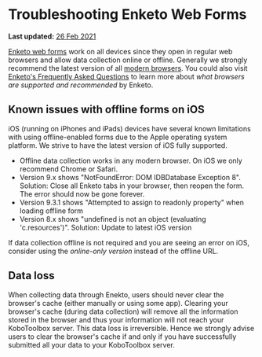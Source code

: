 # Troubleshooting Enketo Web Forms
**Last updated:** <a href="https://github.com/kobotoolbox/docs/blob/e2995378ff58eb4a239119fa45490cccd0bd9c27/source/troubleshooting_webforms.md" class="reference">26 Feb 2021</a>

[Enketo web forms](enketo.md) work on all devices since they open in regular web browsers and allow data collection online or offline. Generally we strongly recommend the latest version of all [modern browsers](https://enke.to/modern-browsers). You could also visit [Enketo's Frequently Asked Questions](https://enketo.org/faq/#browsers) to learn more about *what browsers are supported and recommended* by Enketo.

## Known issues with offline forms on iOS

iOS (running on iPhones and iPads) devices have several known limitations with using offline-enabled forms due to the Apple operating system platform. We strive to have the latest version of iOS fully supported.

* Offline data collection works in any modern browser. On iOS we only recommend Chrome or Safari.
* Version 9.x shows "NotFoundError: DOM IDBDatabase Exception 8". Solution: Close all Enketo tabs in your browser, then reopen the form. The error should now be gone forever.
* Version 9.3.1 shows "Attempted to assign to readonly property" when loading offline form
* Version 8.x shows "undefined is not an object (evaluating 'c.resources')". Solution: Update to latest iOS version

If data collection offline is not required and you are seeing an error on iOS, consider using the _online-only version_ instead of the offline URL.

## Data loss

When collecting data through Enekto, users should never clear the browser's cache (either manually or using some app). Clearing your browser's cache (during data collection) will remove all the information stored in the browser and thus your information will not reach your KoboToolbox server. This data loss is irreversible. Hence we strongly advise users to clear the browser's cache if and only if you have successfully submitted all your data to your KoboToolbox server.
